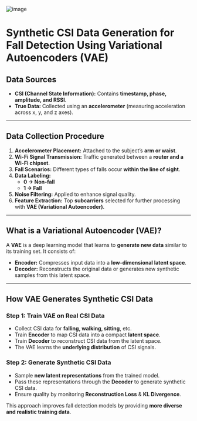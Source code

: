 ![image](https://github.com/user-attachments/assets/3e2b5962-1a40-4bfb-8d76-65f392113e0b)

# **Synthetic CSI Data Generation for Fall Detection Using Variational Autoencoders (VAE)**  

## **Data Sources**  
- **CSI (Channel State Information):** Contains **timestamp, phase, amplitude, and RSSI**.  
- **True Data:** Collected using an **accelerometer** (measuring acceleration across x, y, and z axes).  

---  

## **Data Collection Procedure**  
1. **Accelerometer Placement:** Attached to the subject’s **arm or waist**.  
2. **Wi-Fi Signal Transmission:** Traffic generated between a **router and a Wi-Fi chipset**.  
3. **Fall Scenarios:** Different types of falls occur **within the line of sight**.  
4. **Data Labeling:**  
   - **0 → Non-fall**  
   - **1 → Fall**  
5. **Noise Filtering:** Applied to enhance signal quality.  
6. **Feature Extraction:** Top **subcarriers** selected for further processing with **VAE (Variational Autoencoder)**.  

---  

## **What is a Variational Autoencoder (VAE)?**  
A **VAE** is a deep learning model that learns to **generate new data** similar to its training set. It consists of:  
- **Encoder:** Compresses input data into a **low-dimensional latent space**.  
- **Decoder:** Reconstructs the original data or generates new synthetic samples from this latent space.  

---  

## **How VAE Generates Synthetic CSI Data**  

### **Step 1: Train VAE on Real CSI Data**  
- Collect CSI data for **falling, walking, sitting**, etc.  
- Train **Encoder** to map CSI data into a compact **latent space**.  
- Train **Decoder** to reconstruct CSI data from the latent space.  
- The VAE learns the **underlying distribution** of CSI signals.  

### **Step 2: Generate Synthetic CSI Data**  
- Sample **new latent representations** from the trained model.  
- Pass these representations through the **Decoder** to generate synthetic CSI data.  
- Ensure quality by monitoring **Reconstruction Loss** & **KL Divergence**.  

This approach improves fall detection models by providing **more diverse and realistic training data**.
